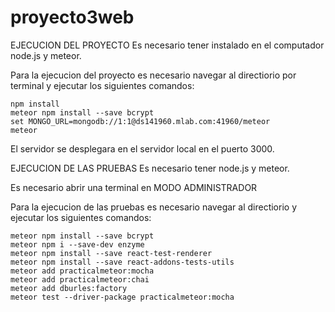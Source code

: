 # proyecto3web

EJECUCION DEL PROYECTO
Es necesario tener instalado en el computador node.js y meteor.

Para la ejecucion del proyecto es necesario navegar al directiorio por terminal y ejecutar los siguientes comandos:
```meteor
npm install
meteor npm install --save bcrypt
set MONGO_URL=mongodb://1:1@ds141960.mlab.com:41960/meteor
meteor
```

El servidor se desplegara en el servidor local en el puerto 3000.

EJECUCION DE LAS PRUEBAS
Es necesario tener node.js y meteor.

Es necesario abrir una terminal en MODO ADMINISTRADOR

Para la ejecucion de las pruebas es necesario navegar al directiorio y ejecutar los siguientes comandos:
```npm install
meteor npm install --save bcrypt
meteor npm i --save-dev enzyme
meteor npm install --save react-test-renderer
meteor npm install --save react-addons-tests-utils
meteor add practicalmeteor:mocha
meteor add practicalmeteor:chai
meteor add dburles:factory
meteor test --driver-package practicalmeteor:mocha
```

